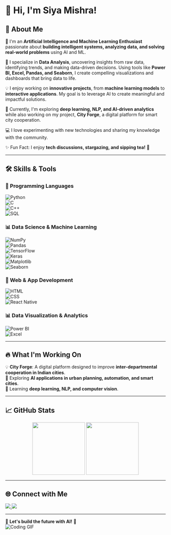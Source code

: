 # 👋 Hi, I'm Siya Mishra!  


## 🚀 About Me  
🎯 I'm an **Artificial Intelligence and Machine Learning Enthusiast** passionate about **building intelligent systems, analyzing data, and solving real-world problems** using AI and ML.  

🔭 I specialize in **Data Analysis**, uncovering insights from raw data, identifying trends, and making data-driven decisions. Using tools like **Power BI, Excel, Pandas, and Seaborn**, I create compelling visualizations and dashboards that bring data to life.  

💡 I enjoy working on **innovative projects**, from **machine learning models** to **interactive applications**. My goal is to leverage AI to create meaningful and impactful solutions.  

🌱 Currently, I'm exploring **deep learning, NLP, and AI-driven analytics** while also working on my project, **City Forge**, a digital platform for smart city cooperation.  

💻 I love experimenting with new technologies and sharing my knowledge with the community.  

✨ Fun Fact: I enjoy **tech discussions, stargazing, and sipping tea!** 🧋  

---

## 🛠️ Skills & Tools  
### 🚀 Programming Languages  
![Python](https://img.shields.io/badge/Python-3776AB?style=for-the-badge&logo=python&logoColor=white)  
![C](https://img.shields.io/badge/C-00599C?style=for-the-badge&logo=c&logoColor=white)  
![C++](https://img.shields.io/badge/C++-00599C?style=for-the-badge&logo=cplusplus&logoColor=white)  
![SQL](https://img.shields.io/badge/SQL-4479A1?style=for-the-badge&logo=mysql&logoColor=white)  

### 📊 Data Science & Machine Learning  
![NumPy](https://img.shields.io/badge/NumPy-013243?style=for-the-badge&logo=numpy&logoColor=white)  
![Pandas](https://img.shields.io/badge/Pandas-150458?style=for-the-badge&logo=pandas&logoColor=white)  
![TensorFlow](https://img.shields.io/badge/TensorFlow-FF6F00?style=for-the-badge&logo=tensorflow&logoColor=white)  
![Keras](https://img.shields.io/badge/Keras-D00000?style=for-the-badge&logo=keras&logoColor=white)  
![Matplotlib](https://img.shields.io/badge/Matplotlib-11557C?style=for-the-badge&logo=plotly&logoColor=white)  
![Seaborn](https://img.shields.io/badge/Seaborn-1E88E5?style=for-the-badge&logo=python&logoColor=white)  

### 🎨 Web & App Development  
![HTML](https://img.shields.io/badge/HTML-E34F26?style=for-the-badge&logo=html5&logoColor=white)  
![CSS](https://img.shields.io/badge/CSS-1572B6?style=for-the-badge&logo=css3&logoColor=white)  
![React Native](https://img.shields.io/badge/React_Native-20232A?style=for-the-badge&logo=react&logoColor=61DAFB)  

### 📊 Data Visualization & Analytics  
![Power BI](https://img.shields.io/badge/Power_BI-F2C811?style=for-the-badge&logo=powerbi&logoColor=black)  
![Excel](https://img.shields.io/badge/Excel-217346?style=for-the-badge&logo=microsoft-excel&logoColor=white)  

---

## 🔥 What I'm Working On  
💡 **City Forge**: A digital platform designed to improve **inter-departmental cooperation in Indian cities**.  
🎯 Exploring **AI applications in urban planning, automation, and smart cities**.  
📖 Learning **deep learning, NLP, and computer vision**.  

---
 
## 📈 GitHub Stats  
<p align="center">
  <img src="https://github-readme-stats.vercel.app/api?username=siyamishra16&show_icons=true&theme=radical" height="165px"/>
  <img src="https://github-readme-streak-stats.herokuapp.com/?user=siyamishra16&theme=radical" height="165px"/>
</p>


---

## 🌐 Connect with Me  
<p align="left">
  <a href="https://www.linkedin.com/in/siya-mishra-aiml" target="_blank">
    <img src="https://img.shields.io/badge/LinkedIn-0077B5?style=for-the-badge&logo=linkedin&logoColor=white" />
  </a>
 
  <a href="mailto:siyamishra519@gmail.com" target="_blank">
    <img src="https://img.shields.io/badge/Email-D14836?style=for-the-badge&logo=gmail&logoColor=white" />
  </a>
 
</p>

---

🎯 **Let's build the future with AI!** 🚀  
![Coding GIF](https://media.giphy.com/media/qgQUggAC3Pfv687qPC/giphy.gif)  
